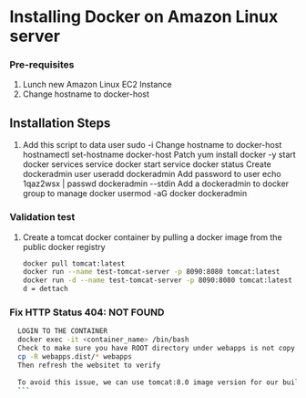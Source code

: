 # Installing Docker on Amazon Linux server

### Pre-requisites
1. Lunch new Amazon Linux EC2 Instance
1. Change hostname to docker-host

## Installation Steps

1. Add this script to data user
sudo -i
Change hostname to docker-host
hostnamectl set-hostname docker-host
Patch
yum install docker -y
start docker services
service docker start
service docker status
Create dockeradmin user
useradd dockeradmin
Add password to user
echo 1qaz2wsx | passwd dockeradmin --stdin
Add a dockeradmin to docker group to manage docker
usermod -aG docker dockeradmin


### Validation test
1. Create a tomcat docker container by pulling a docker image from the public docker registry
   ```sh
   docker pull tomcat:latest
   docker run --name test-tomcat-server -p 8090:8080 tomcat:latest
   docker run -d --name test-tomcat-server -p 8090:8080 tomcat:latest
   d = dettach
   ```
   
### Fix HTTP Status 404: NOT FOUND
  ``` sh
    LOGIN TO THE CONTAINER
    docker exec -it <container_name> /bin/bash
    Check to make sure you have ROOT directory under webapps is not copy from webapps.dist
    cp -R webapps.dist/* webapps
    Then refresh the websitet to verify
    
    To avoid this issue, we can use tomcat:8.0 image version for our build
    ```
    




